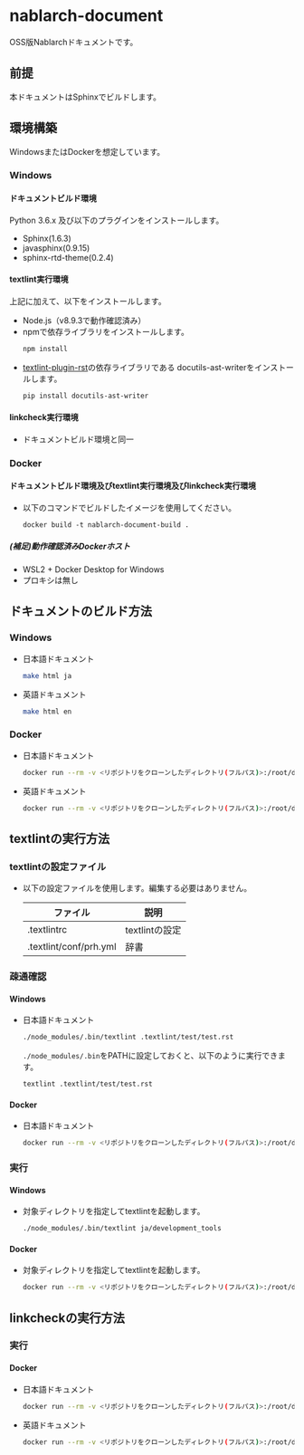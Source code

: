 # nablarch-document
OSS版Nablarchドキュメントです。

## 前提
本ドキュメントはSphinxでビルドします。  

## 環境構築
WindowsまたはDockerを想定しています。
### Windows
#### ドキュメントビルド環境
Python 3.6.x 及び以下のプラグインをインストールします。
* Sphinx(1.6.3)
* javasphinx(0.9.15)
* sphinx-rtd-theme(0.2.4)
#### textlint実行環境
上記に加えて、以下をインストールします。
* Node.js（v8.9.3で動作確認済み）
* npmで依存ライブラリをインストールします。
  ```sh
  npm install
  ```
* [textlint-plugin-rst](https://github.com/jimo1001/textlint-plugin-rst)の依存ライブラリである
  docutils-ast-writerをインストールします。
  ```sh
  pip install docutils-ast-writer
  ```
#### linkcheck実行環境
* ドキュメントビルド環境と同一

### Docker
#### ドキュメントビルド環境及びtextlint実行環境及びlinkcheck実行環境
* 以下のコマンドでビルドしたイメージを使用してください。
  ```
  docker build -t nablarch-document-build .
  ```
##### (補足)動作確認済みDockerホスト
- WSL2 + Docker Desktop for Windows
- プロキシは無し

## ドキュメントのビルド方法
### Windows
* 日本語ドキュメント
  ```bash
  make html ja
  ```
* 英語ドキュメント
  ```bash
  make html en
  ```

### Docker
* 日本語ドキュメント
  ```bash
  docker run --rm -v <リポジトリをクローンしたディレクトリ(フルパス)>:/root/document nablarch-document-build /bin/bash -c "cd /root/document; sphinx-build -d _build/.doctrees/ja -b html ja _build/html"
  ```
* 英語ドキュメント
  ```bash
  docker run --rm -v <リポジトリをクローンしたディレクトリ(フルパス)>:/root/document nablarch-document-build /bin/bash -c "cd /root/document; sphinx-build -d _build/.doctrees/en -b html en _build/html/en"
  ```


## textlintの実行方法
### textlintの設定ファイル
* 以下の設定ファイルを使用します。編集する必要はありません。

  | ファイル               | 説明           |
  |------------------------|----------------|
  | .textlintrc            | textlintの設定 |
  | .textlint/conf/prh.yml | 辞書           |

### 疎通確認
#### Windows
* 日本語ドキュメント
  ```sh
  ./node_modules/.bin/textlint .textlint/test/test.rst
  ```
  `./node_modules/.bin`をPATHに設定しておくと、以下のように実行できます。
  ```sh
  textlint .textlint/test/test.rst
  ```

#### Docker
* 日本語ドキュメント
  ```sh
  docker run --rm -v <リポジトリをクローンしたディレクトリ(フルパス)>:/root/document nablarch-document-build /bin/bash -c "cd /root/document; ../node_modules/.bin/textlint .textlint/test/test.rst"
  ```

### 実行
#### Windows
* 対象ディレクトリを指定してtextlintを起動します。
  ```sh
  ./node_modules/.bin/textlint ja/development_tools
  ```

#### Docker
* 対象ディレクトリを指定してtextlintを起動します。
  ```sh
  docker run --rm -v <リポジトリをクローンしたディレクトリ(フルパス)>:/root/document nablarch-document-build /bin/bash -c "cd /root/document; ../node_modules/.bin/textlint ja/development_tools"
  ```

## linkcheckの実行方法
### 実行
#### Docker
* 日本語ドキュメント
  ```bash
  docker run --rm -v <リポジトリをクローンしたディレクトリ(フルパス)>:/root/document nablarch-document-build /bin/bash -c "cd /root/document; sphinx-build -d _build/.doctrees/ja -b linkcheck ja _build/linkcheck/ja"
  ```

* 英語ドキュメント
  ```bash
  docker run --rm -v <リポジトリをクローンしたディレクトリ(フルパス)>:/root/document nablarch-document-build /bin/bash -c "cd /root/document; sphinx-build -d _build/.doctrees/en -b linkcheck en _build/linkcheck/en"
  ```

